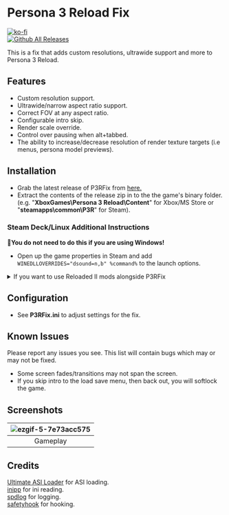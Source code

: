 # Persona 3 Reload Fix
[![ko-fi](https://ko-fi.com/img/githubbutton_sm.svg)](https://ko-fi.com/W7W01UAI9)</br>
[![Github All Releases](https://img.shields.io/github/downloads/Lyall/P3RFix/total.svg)](https://github.com/Lyall/P3RFix/releases)

This is a fix that adds custom resolutions, ultrawide support and more to Persona 3 Reload.<br />

## Features
- Custom resolution support.
- Ultrawide/narrow aspect ratio support.
- Correct FOV at any aspect ratio.
- Configurable intro skip.
- Render scale override.
- Control over pausing when alt+tabbed.
- The ability to increase/decrease resolution of render texture targets (i.e menus, persona model previews).

## Installation
- Grab the latest release of P3RFix from [here.](https://github.com/Lyall/P3RFix/releases)
- Extract the contents of the release zip in to the the game's binary folder.<br />(e.g. "**XboxGames\Persona 3 Reload\Content**" for Xbox/MS Store or "**steamapps\common\P3R**" for Steam).

### Steam Deck/Linux Additional Instructions
🚩**You do not need to do this if you are using Windows!**
- Open up the game properties in Steam and add `WINEDLLOVERRIDES="dsound=n,b" %command%` to the launch options.

<details>
<summary>If you want to use Reloaded II mods alongside P3RFix</summary>
  
*This applies to both Windows and Steam Deck/Linux*

Note: Reloaded II **might not work** if you use the **Game Pass/MS Store version of P3R** (see [this page](https://gamebanana.com/tuts/17165) if you want help with that) so it's recommended to only follow these steps if you are using the Steam version. 

Before starting, make sure to **delete any P3RFix files** inside of the game's files **if you have already have used this fix** previously (*P3RFix.ini*, *P3RFix.asi*, *dsound.ini* and *dsound.dll*)

To make sure P3RFix loads alongside any Reloaded II mods you are using, follow these steps:

- Set up Reloaded II and enable any mods you want as per the instructions on [GameBanana](https://gamebanana.com/tuts/17156)
- In Reloaded II go to *Edit Application*, *Advanced Tools & Options*, *Deploy ASI Loader*
![asiloader_reloaded](https://github.com/SupDos/P3RFix/assets/6813986/fd843f9a-22b7-4200-8f6d-89ca6af885a7)
- Once this is done, open the game's binary folder (e.g. "**steamapps\common\P3R\P3R\Binaries\Win64**" for Steam)
- You should see a *scripts* folder which Reloaded II created when deploying the ASI Loader
- Copy *P3RFix.ini* and *P3RFix.asi* into this folder
- You should now be able to start the game and see both P3RFix and Reloaded II mods working

</details>

## Configuration
- See **P3RFix.ini** to adjust settings for the fix.

## Known Issues
Please report any issues you see.
This list will contain bugs which may or may not be fixed.

- Some screen fades/transitions may not span the screen.
- If you skip intro to the load save menu, then back out, you will softlock the game.

## Screenshots

| ![ezgif-5-7e73acc575](https://github.com/Lyall/P3RFix/assets/695941/56b5088b-1272-4621-9d71-e1bda21337d5) |
|:--:|
| Gameplay |

## Credits
[Ultimate ASI Loader](https://github.com/ThirteenAG/Ultimate-ASI-Loader) for ASI loading. <br />
[inipp](https://github.com/mcmtroffaes/inipp) for ini reading. <br />
[spdlog](https://github.com/gabime/spdlog) for logging. <br />
[safetyhook](https://github.com/cursey/safetyhook) for hooking.
